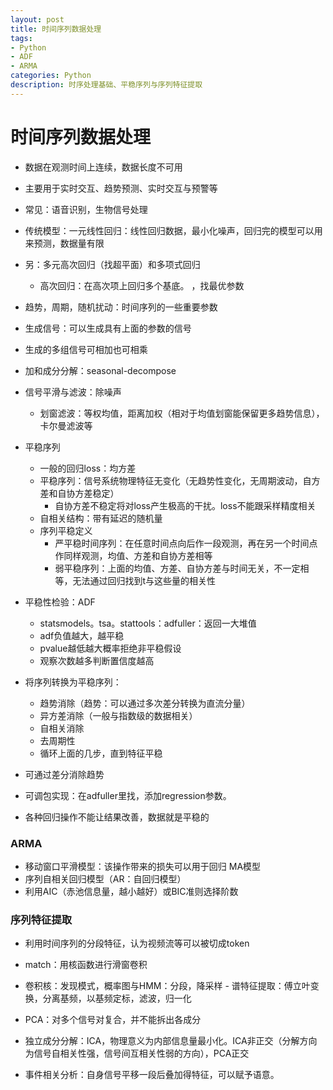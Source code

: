 ```yaml
---
layout: post
title: 时间序列数据处理
tags: 
- Python
- ADF
- ARMA
categories: Python
description: 时序处理基础、平稳序列与序列特征提取
---
```




# 时间序列数据处理

- 数据在观测时间上连续，数据长度不可用
- 主要用于实时交互、趋势预测、实时交互与预警等
- 常见：语音识别，生物信号处理
- 传统模型：一元线性回归：线性回归数据，最小化噪声，回归完的模型可以用来预测，数据量有限

- 另：多元高次回归（找超平面）和多项式回归
    - 高次回归：在高次项上回归多个基底。                                                                                                                                                            ，找最优参数
    
- 趋势，周期，随机扰动：时间序列的一些重要参数
- 生成信号：可以生成具有上面的参数的信号
- 生成的多组信号可相加也可相乘
- 加和成分分解：seasonal-decompose
- 信号平滑与滤波：除噪声
    - 划窗滤波：等权均值，距离加权（相对于均值划窗能保留更多趋势信息），卡尔曼滤波等

- 平稳序列
    - 一般的回归loss：均方差
    - 平稳序列：信号系统物理特征无变化（无趋势性变化，无周期波动，自方差和自协方差稳定）
        - 自协方差不稳定将对loss产生极高的干扰。loss不能跟采样精度相关
    - 自相关结构：带有延迟的随机量
    - 序列平稳定义
        - 严平稳时间序列：在任意时间点向后作一段观测，再在另一个时间点作同样观测，均值、方差和自协方差相等
        - 弱平稳序列：上面的均值、方差、自协方差与时间无关，不一定相等，无法通过回归找到t与这些量的相关性
    
- 平稳性检验：ADF
    - statsmodels。tsa。stattools：adfuller：返回一大堆值
    - adf负值越大，越平稳
    - pvalue越低越大概率拒绝非平稳假设
    - 观察次数越多判断置信度越高

- 将序列转换为平稳序列：
    - 趋势消除（趋势：可以通过多次差分转换为直流分量）
    - 异方差消除（一般与指数级的数据相关）
    - 自相关消除
    - 去周期性
    - 循环上面的几步，直到特征平稳

- 可通过差分消除趋势
- 可调包实现：在adfuller里找，添加regression参数。
- 各种回归操作不能让结果改善，数据就是平稳的

### ARMA

- 移动窗口平滑模型：该操作带来的损失可以用于回归 MA模型
- 序列自相关回归模型（AR：自回归模型）
- 利用AIC（赤池信息量，越小越好）或BIC准则选择阶数


### 序列特征提取


- 利用时间序列的分段特征，认为视频流等可以被切成token
- match：用核函数进行滑窗卷积
- 卷积核：发现模式，概率图与HMM：分段，降采样                                                                             - 谱特征提取：傅立叶变换，分离基频，以基频定标，滤波，归一化
- PCA：对多个信号对复合，并不能拆出各成分
- 独立成分分解：ICA，物理意义为内部信息量最小化。ICA非正交（分解方向为信号自相关性强，信号间互相关性弱的方向），PCA正交


- 事件相关分析：自身信号平移一段后叠加得特征，可以赋予语意。













